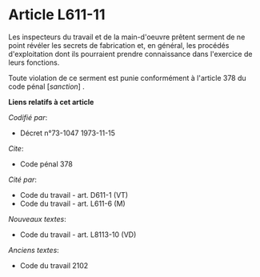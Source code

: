 # Article L611-11

Les inspecteurs du travail et de la main-d'oeuvre prêtent serment de ne point révéler les secrets de fabrication et, en
général, les procédés d'exploitation dont ils pourraient prendre connaissance dans l'exercice de leurs fonctions.

Toute violation de ce serment est punie conformément à l'article 378 du code pénal [*sanction*] .

**Liens relatifs à cet article**

_Codifié par_:

  - Décret n°73-1047 1973-11-15

_Cite_:

  - Code pénal 378

_Cité par_:

  - Code du travail - art. D611-1 (VT)
  - Code du travail - art. L611-6 (M)

_Nouveaux textes_:

  - Code du travail - art. L8113-10 (VD)

_Anciens textes_:

  - Code du travail 2102
